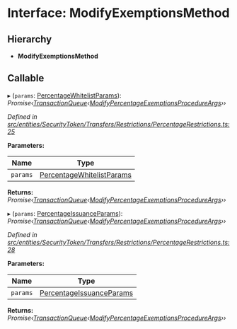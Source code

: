 # Interface: ModifyExemptionsMethod

## Hierarchy

* **ModifyExemptionsMethod**

## Callable

▸ (`params`: [PercentageWhitelistParams](_entities_securitytoken_transfers_restrictions_percentagerestrictions_.percentagewhitelistparams.md)): *Promise‹[TransactionQueue](../classes/_entities_transactionqueue_.transactionqueue.md)‹[ModifyPercentageExemptionsProcedureArgs](_types_index_.modifypercentageexemptionsprocedureargs.md)››*

*Defined in [src/entities/SecurityToken/Transfers/Restrictions/PercentageRestrictions.ts:25](https://github.com/PolymathNetwork/polymath-sdk/blob/ade5412/src/entities/SecurityToken/Transfers/Restrictions/PercentageRestrictions.ts#L25)*

**Parameters:**

Name | Type |
------ | ------ |
`params` | [PercentageWhitelistParams](_entities_securitytoken_transfers_restrictions_percentagerestrictions_.percentagewhitelistparams.md) |

**Returns:** *Promise‹[TransactionQueue](../classes/_entities_transactionqueue_.transactionqueue.md)‹[ModifyPercentageExemptionsProcedureArgs](_types_index_.modifypercentageexemptionsprocedureargs.md)››*

▸ (`params`: [PercentageIssuanceParams](_entities_securitytoken_transfers_restrictions_percentagerestrictions_.percentageissuanceparams.md)): *Promise‹[TransactionQueue](../classes/_entities_transactionqueue_.transactionqueue.md)‹[ModifyPercentageExemptionsProcedureArgs](_types_index_.modifypercentageexemptionsprocedureargs.md)››*

*Defined in [src/entities/SecurityToken/Transfers/Restrictions/PercentageRestrictions.ts:28](https://github.com/PolymathNetwork/polymath-sdk/blob/ade5412/src/entities/SecurityToken/Transfers/Restrictions/PercentageRestrictions.ts#L28)*

**Parameters:**

Name | Type |
------ | ------ |
`params` | [PercentageIssuanceParams](_entities_securitytoken_transfers_restrictions_percentagerestrictions_.percentageissuanceparams.md) |

**Returns:** *Promise‹[TransactionQueue](../classes/_entities_transactionqueue_.transactionqueue.md)‹[ModifyPercentageExemptionsProcedureArgs](_types_index_.modifypercentageexemptionsprocedureargs.md)››*
